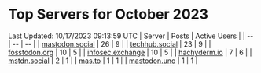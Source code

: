 # Top Servers for October 2023
Last Updated: 10/17/2023 09:13:59 UTC
| Server | Posts | Active Users |
| -- | -- | -- |
| [mastodon.social](https://mastodon.social/tags/PowerShell) | 26 | 9 |
| [techhub.social](https://techhub.social/tags/PowerShell) | 23 | 9 |
| [fosstodon.org](https://fosstodon.org/tags/PowerShell) | 10 | 5 |
| [infosec.exchange](https://infosec.exchange/tags/PowerShell) | 10 | 5 |
| [hachyderm.io](https://hachyderm.io/tags/PowerShell) | 7 | 6 |
| [mstdn.social](https://mstdn.social/tags/PowerShell) | 2 | 1 |
| [mas.to](https://mas.to/tags/PowerShell) | 1 | 1 |
| [mastodon.uno](https://mastodon.uno/tags/PowerShell) | 1 | 1 |
